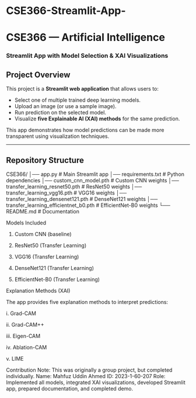 # CSE366-Streamlit-App-
#  CSE366 — Artificial Intelligence  
### Streamlit App with Model Selection & XAI Visualizations  

##  Project Overview
This project is a **Streamlit web application** that allows users to:  
- Select one of multiple trained deep learning models.  
- Upload an image (or use a sample image).  
- Run prediction on the selected model.  
- Visualize **five Explainable AI (XAI) methods** for the same prediction.  

This app demonstrates how model predictions can be made more transparent using visualization techniques.

---

##  Repository Structure

CSE366/
│── app.py # Main Streamlit app
│── requirements.txt # Python dependencies
│── custom_cnn_model.pth # Custom CNN weights
│── transfer_learning_resnet50.pth # ResNet50 weights
│── transfer_learning_vgg16.pth # VGG16 weights
│── transfer_learning_densenet121.pth # DenseNet121 weights
│── transfer_learning_efficientnet_b0.pth # EfficientNet-B0 weights
└── README.md # Documentation

Models Included

1. Custom CNN (baseline)

2. ResNet50 (Transfer Learning)

3. VGG16 (Transfer Learning)

4. DenseNet121 (Transfer Learning)

5. EfficientNet-B0 (Transfer Learning)

Explanation Methods (XAI)

The app provides five explanation methods to interpret predictions:

i. Grad-CAM

ii. Grad-CAM++

iii. Eigen-CAM

iv. Ablation-CAM

v. LIME

Contribution Note:
This was originally a group project, but completed individually.
Name: Mahfuz Uddin Ahmed
ID: 2023-1-60-207
Role: Implemented all models, integrated XAI visualizations, developed Streamlit app, prepared documentation, and completed demo.
